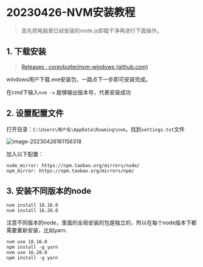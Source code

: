 # 20230426-NVM安装教程

> 首先把电脑里已经安装的node.js卸载干净再进行下面操作。

## 1. 下载安装

> [Releases · coreybutler/nvm-windows (github.com)](https://github.com/coreybutler/nvm-windows/releases)

windows用户下载.exe安装包，一路点下一步即可安装完成。

在cmd下输入`nvm -v` 能够输出版本号，代表安装成功

## 2. 设置配置文件

打开目录：`C:\Users\用户名\AppData\Roaming\nvm`，找到`settings.txt`文件

![image-20230426161156318](https://s2.loli.net/2023/04/26/U85Vg31DQNGftLm.png)

加入以下配置：

```
node_mirror: https://npm.taobao.org/mirrors/node/
npm_mirror: https://npm.taobao.org/mirrors/npm/
```

## 3. 安装不同版本的node

```
nvm install 18.16.0
nvm install 16.20.0
```

注意不同版本的node，里面的全局安装的包是独立的，所以在每个node版本下都需要重新安装，比如yarn.

```
nvm use 18.16.0
npm install -g yarn
nvm use 16.20.0
npm install -g yarn
```

